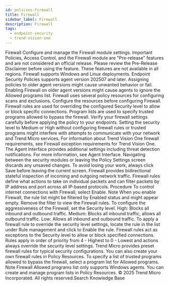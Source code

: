 ```yaml
---
id: policies-firewall
title: Firewall
sidebar_label: Firewall
description: Firewall
tags:
  - endpoint-security
  - trend-vision-one
---
```


 Firewall Configure and manage the Firewall module settings. Important Policies, Access Control, and the Firewall module are "Pre-release" features and are not considered an official release. Please review the Pre-Release Disclaimer before using the feature. These features are not available in all regions. Firewall supports Windows and Linux deployments. Endpoint Security Policies supports agent version 202507 and later. Assigning policies to older agent versions might cause unwanted behavior or fail. Enabling Firewall on older agent versions might cause agents to ignore the Allowed programs list. Firewall uses several policy resources for configuring scans and exclusions. Configure the resources before configuring Firewall. Firewall rules are used for overriding the configured Security level to allow or block specific connections. Program lists are used to specify trusted programs allowed to bypass the firewall. Verify your firewall settings carefully before applying the policy to your endpoints. Setting the security level to Medium or High without configuring firewall rules or trusted programs might interfere with attempts to communicate with your network and Trend Micro services. For information about Trend Vision One firewall requirements, see Firewall exception requirements for Trend Vision One. The Agent Interface provides additional settings including threat detection notifications. For more information, see Agent Interface. Navigating between the security modules or leaving the Policy Settings screen discards any unsaved changes. To avoid losing your work, always click Save before leaving the current screen. Firewall provides bidirectional stateful inspection of incoming and outgoing network traffic. Firewall rules define what actions to take on individual packets and can filter packets by IP address and port across all IP-based protocols. Procedure To control internet connections with Firewall, select Enable. Note When you enable Firewall, the rule list might be filtered by Enabled status and might appear empty. Remove the filter to view the Firewall rules. To configure the aggressiveness of the Firewall, set the Security level. High: Blocks all inbound and outbound traffic. Medium: Blocks all inbound traffic, allows all outbound traffic. Low: Allows all inbound and outbound traffic. To apply a firewall rule to override the security level settings, locate the rule in the list under Rule management and click to Enable the rule. Firewall rules act as exceptions to the Security level to allow or block specified connections. Rules apply in order of priority from 4 - Highest to 0 - Lowest and actions always override the security level settings. Trend Micro provides preset firewall rules for typical security configurations. You can also create your own firewall rules in Policy Resources. To specify a list of trusted programs allowed to bypass the firewall, select a program list for Allowed programs. Note Firewall Allowed programs list only supports Windows agents. You can create and manage program lists in Policy Resources. © 2025 Trend Micro Incorporated. All rights reserved.Search Knowledge Base